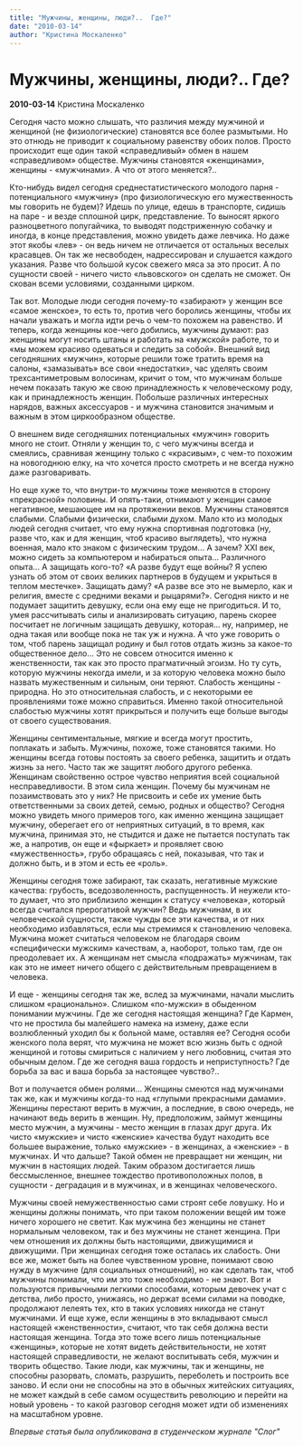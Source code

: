 ```yaml
---
title: "Мужчины, женщины, люди?..  Где?"
date: "2010-03-14"
author: "Кристина Москаленко"
---
```


# Мужчины, женщины, люди?..  Где?

**2010-03-14** Кристина Москаленко

Сегодня часто можно слышать, что различия между мужчиной и женщиной (не физиологические) становятся все более размытыми. Но это отнюдь не приводит к социальному равенству обоих полов. Просто происходит еще один такой «справедливый» обмен в нашем «справедливом» обществе. Мужчины становятся «женщинами», женщины - «мужчинами». А что от этого меняется?..

Кто-нибудь видел сегодня среднестатистического молодого парня - потенциального «мужчину» (про физиологическую его мужественность мы говорить не будем)? Идешь по улице, едешь в транспорте, сидишь на паре - и везде сплошной цирк, представление. То выносят яркого разноцветного попугайчика, то выводят подстриженную собачку и иногда, в конце представления, можно увидеть даже левчика. Но даже этот якобы «лев» - он ведь ничем не отличается от остальных веселых красавцев. Он так же несвободен, надрессирован и слушается каждого указания. Разве что большой кусок свежего мяса за это просит. А по сущности своей - ничего чисто «львовского» он сделать не сможет. Он скован всеми условиями, созданными цирком.

Так вот. Молодые люди сегодня почему-то «забирают» у женщин все «самое женское», то есть то, против чего боролись женщины, чтобы их начали уважать и могла идти речь о чем-то похожем на равенство. И теперь, когда женщины кое-чего добились, мужчины думают: раз женщины могут носить штаны и работать на «мужской» работе, то и «мы можем красиво одеваться и следить за собой». Внешний вид сегодняшних «мужчин», которые решили тоже тратить время на салоны, «замазывать» все свои «недостатки», час уделять своим трехсантиметровым волосинам, кричит о том, что мужчинам больше нечем показать такую же свою принадлежность к человеческому роду, как и принадлежность женщин. Побольше различных интересных нарядов, важных аксессуаров - и мужчина становится значимым и важным в этом циркообразном обществе.

О внешнем виде сегодняшних потенциальных «мужчин» говорить много не стоит. Отняли у женщин то, с чего мужчины всегда и смеялись, сравнивая женщину только с «красивым», с чем-то похожим на новогоднюю елку, на что хочется просто смотреть и не всегда нужно даже разговаривать.

Но еще хуже то, что внутри-то мужчины тоже меняются в сторону «прекрасной» половины. И опять-таки, отнимают у женщин самое негативное, мешающее им на протяжении веков. Мужчины становятся слабыми. Слабыми физически, слабыми духом. Мало кто из молодых людей сегодня считает, что ему нужна спортивная подготовка (ну, разве что, как и для женщин, чтоб красиво выглядеть), что нужна военная, мало кто знаком с физическим трудом... А зачем? XXI век, можно сидеть за компьютером и набираться опыта... Различного опыта... А защищать кого-то? «А разве будут еще войны? Я успею узнать об этом от своих великих партнеров в будущем и укрыться в теплом местечке». Защищать даму? «А разве все это не вымерло, как и религия, вместе с средними веками и рыцарями?». Сегодня никто и не подумает защитить девушку, если она ему еще не пригодиться. И то, умея рассчитывать силы и анализировать ситуацию, парень скорее посчитает не логичным защищать девушку, которая... ну, например, не одна такая или вообще пока не так уж и нужна. А что уже говорить о том, чтоб парень защищал родину и был готов отдать жизнь за какое-то общественное дело... Это не совсем относится именно к женственности, так как это просто прагматичный эгоизм. Но ту суть, которую мужчины некогда имели, и за которую человека можно было назвать мужественным и сильным, они теряют. Слабость женщины - природна. Но это относительная слабость, и с некоторыми ее проявлениями тоже можно справиться. Именно такой относительной слабостью мужчины хотят прикрыться и получить еще больше выгоды от своего существования.

Женщины сентиментальные, мягкие и всегда могут простить, поплакать и забыть. Мужчины, похоже, тоже становятся такими. Но женщины всегда готовы постоять за своего ребенка, защитить и отдать жизнь за него. Часто так же защитят любого другого ребенка. Женщинам свойственно острое чувство неприятия всей социальной несправедливости. В этом сила женщин. Почему бы мужчинам не позаимствовать это у них? Не присвоить и себе их умение быть ответственными за своих детей, семью, родных и общество? Сегодня можно увидеть много примеров того, как именно женщина защищает мужчину, оберегает его от неприятных ситуаций, в то время, как мужчина, принимая это, не стыдится и даже не пытается поступать так же, а напротив, он еще и «фыркает» и проявляет свою «мужественность», грубо обращаясь с ней, показывая, что так и должно быть, и в этом и есть ее «роль».

Женщины сегодня тоже забирают, так сказать, негативные мужские качества: грубость, вседозволенность, распущенность. И неужели кто-то думает, что это приблизило женщин к статусу «человека», который всегда считался прерогативой мужчин? Ведь мужчинам, в их человеческой сущности, также чужды все эти качества, и от них необходимо избавляться, если мы стремимся к становлению человека. Мужчина может считаться человеком не благодаря своим «специфически мужским» качествам, а, наоборот, только там, где он преодолевает их. А женщинам нет смысла «подражать» мужчинам, так как это не имеет ничего общего с действительным превращением в человека.

И еще - женщины сегодня так же, вслед за мужчинами, начали мыслить слишком «рационально». Слишком «по-мужски» в обыденном понимании мужчины. Где же сегодня настоящая женщина? Где Кармен, что не простила бы малейшего намека на измену, даже если возлюбленный уходил бы к больной маме, оставляя ее? Сегодня особи женского пола верят, что мужчина не может всю жизнь быть с одной женщиной и готовы смириться с наличием у него любовниц, считая это обычным делом. Где же сегодня ваша гордость и неприступность? Где борьба за вас и ваша борьба за настоящее чувство?..

Вот и получается обмен ролями... Женщины смеются над мужчинами так же, как и мужчины когда-то над «глупыми прекрасными дамами». Женщины перестают верить в мужчин, а последние, в свою очередь, не начинают ведь верить в женщин. Ну, предположим, займут женщины место мужчин, а мужчины - место женщин в глазах друг друга. Их чисто «мужские» и чисто «женские» качества будут находить все большее выражение, только «мужские» - в женщинах, а «женские» - в мужчинах. И что дальше? Такой обмен не превращает ни женщин, ни мужчин в настоящих людей. Таким образом достигается лишь бессмысленное, внешнее тождество противоположных полов, в сущности - деградация и в мужчинах, и в женщинах человеческого.

Мужчины своей немужественностью сами строят себе ловушку. Но и женщины должны понимать, что при таком положении вещей им тоже ничего хорошего не светит. Как мужчина без женщины не станет нормальным человеком, так и без мужчины не станет женщина. При чем отношения их должны быть настоящими, движущимися и движущими. При женщинах сегодня тоже осталась их слабость. Они все же, может быть на более чувственном уровне, понимают свою нужду в мужчине (для социальных отношений), но как сделать так, чтоб мужчины понимали, что им это тоже необходимо - не знают. Вот и пользуются привычными легкими способами, которым девочек учат с детства, либо просто, унижаясь, но держат всеми силами на поводке, продолжают лелеять тех, кто в таких условиях никогда не станут мужчинами. И еще хуже, если женщины в это вкладывают смысл настоящей «женственности», считают, что так себя должна вести настоящая женщина. Тогда это тоже всего лишь потенциальные «женщины», которые не хотят видеть действительности, не хотят настоящей справедливости, не желают воспитывать себя, мужчин и творить общество. Такие люди, как мужчины, так и женщины, не способны разорвать, сломать, разрушить, переболеть и построить все заново. И если они не способны на это в обычных житейских ситуациях, не может каждый в себе самом осуществить революцию и перейти на новый уровень - то какой разговор сегодня может идти об изменениях на масштабном уровне.

*Впервые статья была опубликована в студенческом журнале "Слог"*